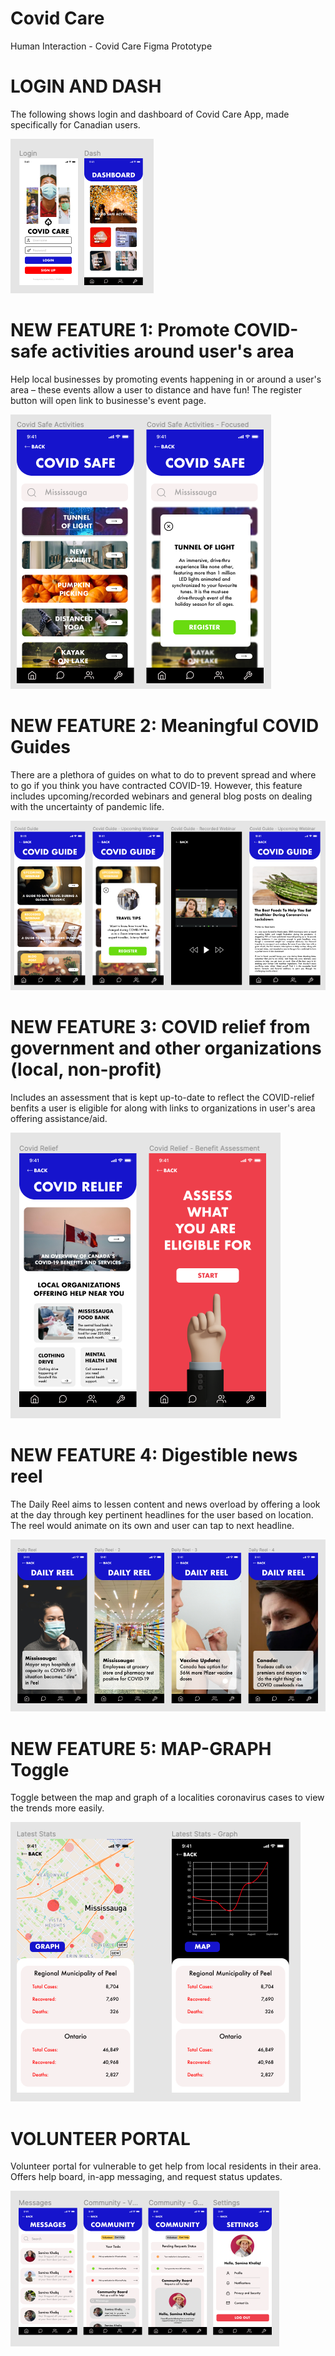 # Covid Care
Human Interaction - Covid Care Figma Prototype

# LOGIN AND DASH

The following shows login and dashboard of Covid Care App, made specifically for Canadian users. 

![Alt text](https://github.com/saminakhaliq/CovidCare/blob/main/App%20Screenshots/LoginDash.png "Login & Dash")

# NEW FEATURE 1: Promote COVID-safe activities around user's area 

Help local businesses by promoting events happening in or around a user's area – these events allow a user to distance and have fun! The register button will open link to businesse's event page. 

![Alt text](https://github.com/saminakhaliq/CovidCare/blob/main/App%20Screenshots/Feature1.png "Feature 1")

# NEW FEATURE 2: Meaningful COVID Guides

There are a plethora of guides on what to do to prevent spread and where to go if you think you have contracted COVID-19. However, this feature includes upcoming/recorded webinars and general blog posts on dealing with the uncertainty of pandemic life. 

![Alt text](https://github.com/saminakhaliq/CovidCare/blob/main/App%20Screenshots/Feature2.png "Feature 2")


# NEW FEATURE 3: COVID relief from government and other organizations (local, non-profit)

Includes an assessment that is kept up-to-date to reflect the COVID-relief benfits a user is eligible for along with links to organizations in user's area offering assistance/aid. 

![Alt text](https://github.com/saminakhaliq/CovidCare/blob/main/App%20Screenshots/Feature3.png "Feature 3")

# NEW FEATURE 4: Digestible news reel

The Daily Reel aims to lessen content and news overload by offering a look at the day through key pertinent headlines for the user based on location. The reel would animate on its own and user can tap to next headline.

![Alt text](https://github.com/saminakhaliq/CovidCare/blob/main/App%20Screenshots/Feature4.png "Feature 4")

# NEW FEATURE 5: MAP-GRAPH Toggle

Toggle between the map and graph of a localities coronavirus cases to view the trends more easily. 

![Alt text](https://github.com/saminakhaliq/CovidCare/blob/main/App%20Screenshots/Feature5.png "Feature 5")

# VOLUNTEER PORTAL 

Volunteer portal for vulnerable to get help from local residents in their area. Offers help board, in-app messaging, and request status updates. 

![Alt text](https://github.com/saminakhaliq/CovidCare/blob/main/App%20Screenshots/VolunteerPortal.png "Volunteer Portal")






